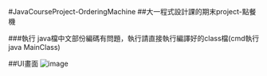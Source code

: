 #JavaCourseProject-OrderingMachine
##大一程式設計課的期末project-點餐機

###執行
java檔中文部份編碼有問題，執行請直接執行編譯好的class檔(cmd執行 java MainClass)

##UI畫面
![image](https://github.com/FuHarrison/JavaCourseProject-OrderingMachine/assets/92322412/48cadcf9-ce4a-4d61-b7cc-af6843b47f7f)
